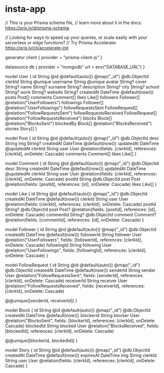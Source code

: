 # insta-app

// This is your Prisma schema file,
// learn more about it in the docs: https://pris.ly/d/prisma-schema

// Looking for ways to speed up your queries, or scale easily with your serverless or edge functions?
// Try Prisma Accelerate: https://pris.ly/cli/accelerate-init

generator client {
provider = "prisma-client-js"
}

datasource db {
provider = "mongodb"
url = env("DATABASE_URL")
}

model User {
id String @id @default(auto()) @map("\_id") @db.ObjectId
clerkId String @unique
username String @unique
avatar String?
cover String?
name String?
surname String?
description String?
city String?
school String?
work String?
website String?
createdAt DateTime @default(now())
posts Post[]
comments Comment[]
likes Like[]
followers Follower[] @relation("UserFollowers")
followings Follower[] @relation("UserFollowings")
followRequestsSent FollowRequest[] @relation("FollowRequestsSent")
followRequestsReceived FollowRequest[] @relation("FollowRequestsReceived")
blocks Block[] @relation("BlocksSent")
blockedBy Block[] @relation("BlocksReceived")
stories Story[]
}

model Post {
id String @id @default(auto()) @map("\_id") @db.ObjectId
desc String
img String?
createdAt DateTime @default(now())
updatedAt DateTime @updatedAt
clerkId String
user User @relation(fields: [clerkId], references: [clerkId], onDelete: Cascade)
comments Comment[]
likes Like[]
}

model Comment {
id String @id @default(auto()) @map("\_id") @db.ObjectId
desc String
createdAt DateTime @default(now())
updatedAt DateTime @updatedAt
clerkId String
user User @relation(fields: [clerkId], references: [clerkId], onDelete: Cascade)
postId String @db.ObjectId
post Post @relation(fields: [postId], references: [id], onDelete: Cascade)
likes Like[]
}

model Like {
id String @id @default(auto()) @map("\_id") @db.ObjectId
createdAt DateTime @default(now())
clerkId String
user User @relation(fields: [clerkId], references: [clerkId], onDelete: Cascade)
postId String? @db.ObjectId
post Post? @relation(fields: [postId], references: [id], onDelete: Cascade)
commentId String? @db.ObjectId
comment Comment? @relation(fields: [commentId], references: [id], onDelete: Cascade)
}

model Follower {
id String @id @default(auto()) @map("\_id") @db.ObjectId
createdAt DateTime @default(now())
followerId String
follower User @relation("UserFollowers", fields: [followerId], references: [clerkId], onDelete: Cascade)
followingId String
following User @relation("UserFollowings", fields: [followingId], references: [clerkId], onDelete: Cascade)
}

model FollowRequest {
id String @id @default(auto()) @map("\_id") @db.ObjectId
createdAt DateTime @default(now())
senderId String
sender User @relation("FollowRequestsSent", fields: [senderId], references: [clerkId], onDelete: Cascade)
receiverId String
receiver User @relation("FollowRequestsReceived", fields: [receiverId], references: [clerkId], onDelete: Cascade)

@@unique([senderId, receiverId])
}

model Block {
id String @id @default(auto()) @map("\_id") @db.ObjectId
createdAt DateTime @default(now())
blockerId String
blocker User @relation("BlocksSent", fields: [blockerId], references: [clerkId], onDelete: Cascade)
blockedId String
blocked User @relation("BlocksReceived", fields: [blockedId], references: [clerkId], onDelete: Cascade)

@@unique([blockerId, blockedId])
}

model Story {
id String @id @default(auto()) @map("\_id") @db.ObjectId
createdAt DateTime @default(now())
expiresAt DateTime
img String
clerkId String
user User @relation(fields: [clerkId], references: [clerkId], onDelete: Cascade)
}
